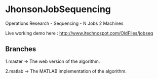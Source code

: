 JhonsonJobSequencing
====================

Operations Research - Sequencing - N Jobs 2 Machines

Live working demo here : http://www.itechnospot.com/OldFiles/jobseq

Branches
---------

1.master -> The web version of the algorithm.

2.matlab -> The MATLAB implementation of the algorithm.
